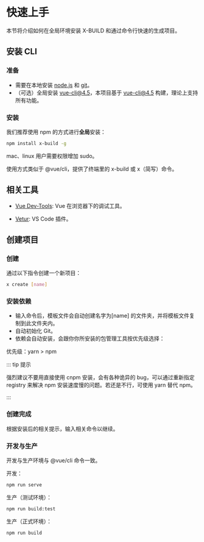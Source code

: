 # 快速上手

本节将介绍如何在全局环境安装 X-BUILD 和通过命令行快速的生成项目。

## 安装 CLI

### 准备

- 需要在本地安装 [node.js](https://nodejs.org/en/) 和 [git](https://git-scm.com/)。
- （可选）全局安装 vue-cli@4.5，本项目基于 vue-cli@4.5 构建，理论上支持所有功能。

### 安装

我们推荐使用 npm 的方式进行**全局**安装：

```sh
npm install x-build -g
```

mac、linux 用户需要权限增加 sudo。

使用方式类似于 @vue/cli，提供了终端里的 x-build 或 x（简写）命令。

## 相关工具

- [Vue Dev-Tools](https://github.com/vuejs/vue-devtools): Vue 在浏览器下的调试工具。

- [Vetur](https://github.com/vuejs/vetur): VS Code 插件。

## 创建项目

### 创建

通过以下指令创建一个新项目：

```sh
x create [name]
```

### 安装依赖

- 输入命令后，模板文件会自动创建名字为[name] 的文件夹，并将模板文件复制到此文件夹内。
- 自动初始化 Git。
- 依赖会自动安装，会跟你你所安装的包管理工具按优先级选择：

优先级：yarn > npm

::: tip 提示

强烈建议不要用直接使用 cnpm 安装，会有各种诡异的 bug，可以通过重新指定 registry 来解决 npm 安装速度慢的问题。若还是不行，可使用 yarn 替代 npm。

:::

### 创建完成

根据安装后的相关提示，输入相关命令以继续。

### 开发与生产

开发与生产环境与 @vue/cli 命令一致。

开发：

```sh
npm run serve
```

生产（测试环境）：

```sh
npm run build:test
```

生产（正式环境）：

```sh
npm run build
```

